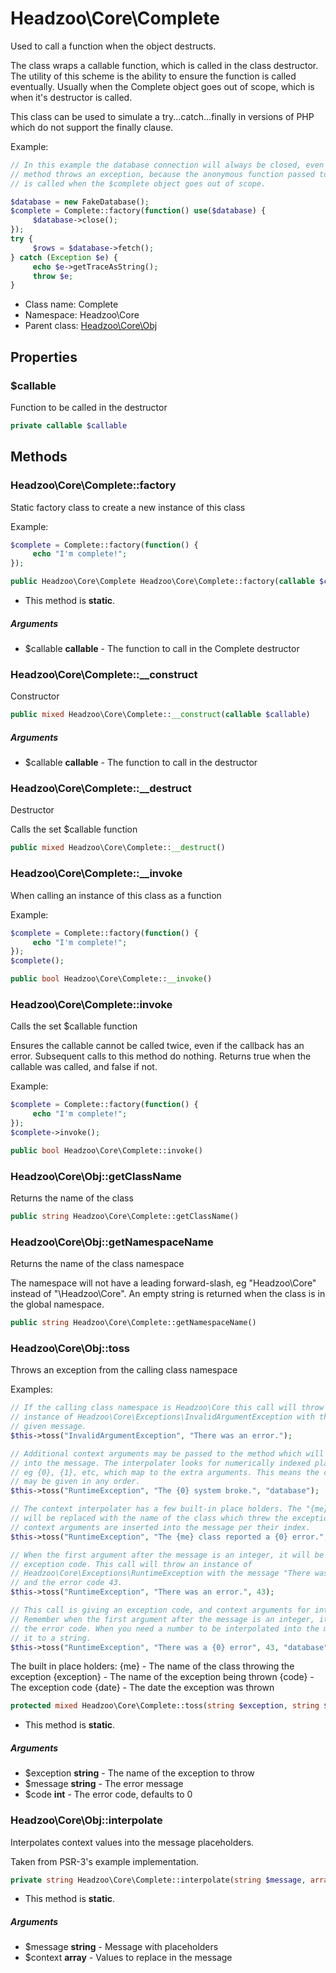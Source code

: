 Headzoo\Core\Complete
===============

Used to call a function when the object destructs.

The class wraps a callable function, which is called in the class destructor. The utility
of this scheme is the ability to ensure the function is called eventually. Usually when
the Complete object goes out of scope, which is when it's destructor is called.

This class can be used to simulate a try...catch...finally in versions of PHP which do not
support the finally clause.

Example:
```php
// In this example the database connection will always be closed, even if the $database->fetch()
// method throws an exception, because the anonymous function passed to Complete::factory()
// is called when the $complete object goes out of scope.

$database = new FakeDatabase();
$complete = Complete::factory(function() use($database) {
     $database->close();
});
try {
     $rows = $database->fetch();
} catch (Exception $e) {
     echo $e->getTraceAsString();
     throw $e;
}
```


* Class name: Complete
* Namespace: Headzoo\Core
* Parent class: [Headzoo\Core\Obj](Headzoo-Core-Obj.md)





Properties
----------


### $callable
Function to be called in the destructor


```php
private callable $callable
```



Methods
-------


### Headzoo\Core\Complete::factory
Static factory class to create a new instance of this class

Example:
```php
$complete = Complete::factory(function() {
     echo "I'm complete!";
});
```
```php
public Headzoo\Core\Complete Headzoo\Core\Complete::factory(callable $callable)
```

* This method is **static**.

##### Arguments

* $callable **callable** - The function to call in the Complete destructor



### Headzoo\Core\Complete::__construct
Constructor


```php
public mixed Headzoo\Core\Complete::__construct(callable $callable)
```


##### Arguments

* $callable **callable** - The function to call in the destructor



### Headzoo\Core\Complete::__destruct
Destructor

Calls the set $callable function
```php
public mixed Headzoo\Core\Complete::__destruct()
```




### Headzoo\Core\Complete::__invoke
When calling an instance of this class as a function

Example:
```php
$complete = Complete::factory(function() {
     echo "I'm complete!";
});
$complete();
```
```php
public bool Headzoo\Core\Complete::__invoke()
```




### Headzoo\Core\Complete::invoke
Calls the set $callable function

Ensures the callable cannot be called twice, even if the callback has an error. Subsequent calls to this method
do nothing. Returns true when the callable was called, and false if not.

Example:
```php
$complete = Complete::factory(function() {
     echo "I'm complete!";
});
$complete->invoke();
```
```php
public bool Headzoo\Core\Complete::invoke()
```




### Headzoo\Core\Obj::getClassName
Returns the name of the class


```php
public string Headzoo\Core\Complete::getClassName()
```




### Headzoo\Core\Obj::getNamespaceName
Returns the name of the class namespace

The namespace will not have a leading forward-slash, eg "Headzoo\Core" instead
of "\Headzoo\Core". An empty string is returned when the class is in the
global namespace.
```php
public string Headzoo\Core\Complete::getNamespaceName()
```




### Headzoo\Core\Obj::toss
Throws an exception from the calling class namespace

Examples:
```php
// If the calling class namespace is Headzoo\Core this call will throw an
// instance of Headzoo\Core\Exceptions\InvalidArgumentException with the
// given message.
$this->toss("InvalidArgumentException", "There was an error.");

// Additional context arguments may be passed to the method which will be interpolated
// into the message. The interpolater looks for numerically indexed place holders,
// eg {0}, {1}, etc, which map to the extra arguments. This means the context arguments
// may be given in any order.
$this->toss("RuntimeException", "The {0} system broke.", "database");

// The context interpolater has a few built-in place holders. The "{me}" place holder
// will be replaced with the name of the class which threw the exception. Additional
// context arguments are inserted into the message per their index.
$this->toss("RuntimeException", "The {me} class reported a {0} error.", "serious");

// When the first argument after the message is an integer, it will be used as the
// exception code. This call will throw an instance of
// Headzoo\Core\Exceptions\RuntimeException with the message "There was an error",
// and the error code 43.
$this->toss("RuntimeException", "There was an error.", 43);

// This call is giving an exception code, and context arguments for interpolation.
// Remember when the first argument after the message is an integer, it's treated as
// the error code. When you need a number to be interpolated into the message, cast
// it to a string.
$this->toss("RuntimeException", "There was a {0} error", 43, "database");
```

The built in place holders:
 {me}        - The name of the class throwing the exception
 {exception} - The name of the exception being thrown
 {code}      - The exception code
 {date}      - The date the exception was thrown
```php
protected mixed Headzoo\Core\Complete::toss(string $exception, string $message, int $code)
```

* This method is **static**.

##### Arguments

* $exception **string** - The name of the exception to throw
* $message **string** - The error message
* $code **int** - The error code, defaults to 0



### Headzoo\Core\Obj::interpolate
Interpolates context values into the message placeholders.

Taken from PSR-3's example implementation.
```php
private string Headzoo\Core\Complete::interpolate(string $message, array $context)
```

* This method is **static**.

##### Arguments

* $message **string** - Message with placeholders
* $context **array** - Values to replace in the message


